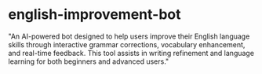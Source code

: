 # english-improvement-bot
"An AI-powered bot designed to help users improve their English language skills through interactive grammar corrections, vocabulary enhancement, and real-time feedback. This tool assists in writing refinement and language learning for both beginners and advanced users."
